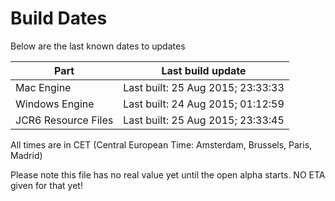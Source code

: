 # Build Dates

Below are the last known dates to updates

Part | Last build update
-----|-----
Mac Engine | Last built: 25 Aug 2015; 23:33:33
Windows Engine | Last built: 24 Aug 2015; 01:12:59
JCR6 Resource Files | Last built: 25 Aug 2015; 23:33:45
All times are in CET (Central European Time: Amsterdam, Brussels, Paris, Madrid)


Please note this file has no real value yet until the open alpha starts. NO ETA given for that yet!
